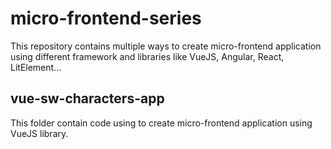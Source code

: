 # micro-frontend-series
This repository contains multiple ways to create micro-frontend application using different framework and libraries like VueJS, Angular, React, LitElement...

## vue-sw-characters-app
This folder contain code using to create micro-frontend application using VueJS library.
